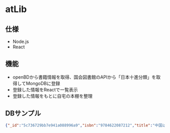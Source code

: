 # atLib

## 仕様

* Node.js
* React

## 機能

* openBDから書籍情報を取得、国会図書館のAPIから「日本十進分類」を取得してMongoDBに登録
* 登録した情報をReactで一覧表示
* 登録した情報をもとに自宅の本棚を整理

## DBサンプル

```json
{"_id":"5c736729bb7e941a088996a9","isbn":"9784622087212","title":"中国はここにある","author":"梁鴻","author_kana":"リアンホン","publisher":"みすず書房","pub_date":"2018-09-25T15:00:00.000Z","cover":"https://cover.openbd.jp/9784622087212.jpg","ndl9":"611.922214","category":"農業経済","post_date":"2019-02-25T03:55:21.266Z"},
```
